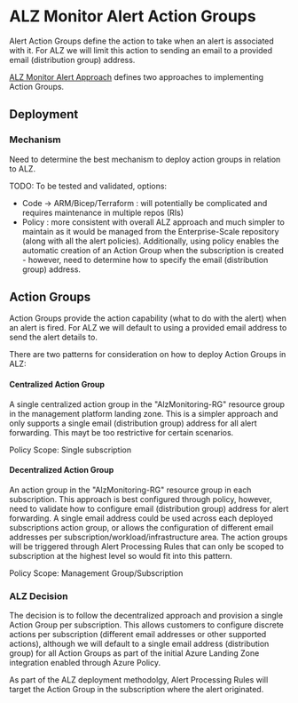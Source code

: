 # ALZ Monitor Alert Action Groups

Alert Action Groups define the action to take when an alert is associated with it. For ALZ we will limit this action to sending an email to a provided email (distribution group) address.

[ALZ Monitor Alert Approach](https://github.com/Azure/alz-monitor/wiki/alertapproach.md) defines two approaches to implementing Action Groups.

## Deployment

### Mechanism

Need to determine the best mechanism to deploy action groups in relation to ALZ.

TODO: To be tested and validated, options:

- Code -> ARM/Bicep/Terraform : will potentially be complicated and requires maintenance in multiple repos (RIs)
- Policy : more consistent with overall ALZ approach and much simpler to maintain as it would be managed from the Enterprise-Scale repository (along with all the alert policies). Additionally, using policy enables the automatic creation of an Action Group when the subscription is created - however, need to determine how to specify the email  (distribution group) address.

## Action Groups

Action Groups provide the action capability (what to do with the alert) when an alert is fired. For ALZ we will default to using a provided email address to send the alert details to.

There are two patterns for consideration on how to deploy Action Groups in ALZ:

#### Centralized Action Group

A single centralized action group in the "AlzMonitoring-RG" resource group in the management platform landing zone. This is a simpler approach and only supports a single email (distribution group) address for all alert forwarding. This mayt be too restrictive for certain scenarios.

Policy Scope: Single subscription

#### Decentralized Action Group

An action group in the "AlzMonitoring-RG" resource group in each subscription. This approach is best configured through policy, however, need to validate how to configure email (distribution group) address for alert forwarding.  A single email address could be used across each deployed subscriptions action group, or allows the configuration of different email addresses per subscription/workload/infrastructure area.  The action groups will be triggered through Alert Processing Rules that can only be scoped to subscription at the highest level so would fit into this pattern.

Policy Scope: Management Group/Subscription

### ALZ Decision

The decision is to follow the decentralized approach and provision a single Action Group per subscription. This allows customers to configure discrete actions per subscription (different email addresses or other supported actions), although we will default to a single email address (distribution group) for all Action Groups as part of the initial Azure Landing Zone integration enabled through Azure Policy.

As part of the ALZ deployment methodolgy, Alert Processing Rules will target the Action Group in the subscription where the alert originated.
